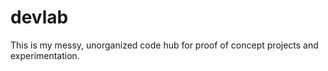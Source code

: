 # devlab
This is my messy, unorganized code hub for proof of concept projects and experimentation. 
